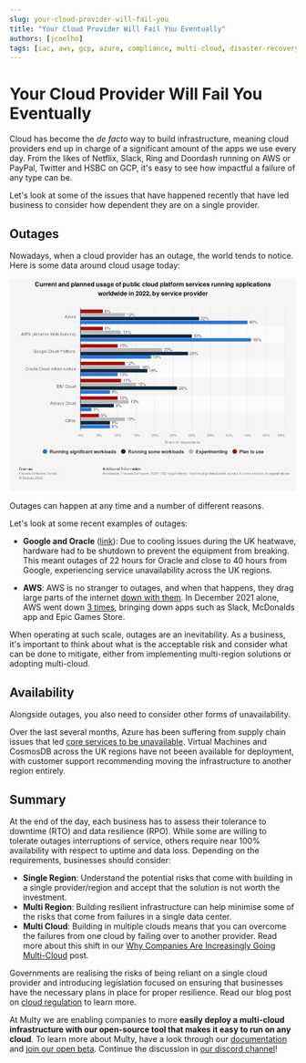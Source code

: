 ```yaml
---
slug: your-cloud-provider-will-fail-you
title: "Your Cloud Provider Will Fail You Eventually"
authors: [jcoelho]
tags: [iac, aws, gcp, azure, compliance, multi-cloud, disaster-recovery]
---
```


# Your Cloud Provider Will Fail You Eventually

Cloud has become the _de facto_ way to build infrastructure, meaning cloud providers end up in charge of a significant amount of the apps we use every day. From the likes of Netflix, Slack, Ring and Doordash running on AWS or PayPal, Twitter and HSBC on GCP, it's easy to see how impactful a failure of any type can be.

Let's look at some of the issues that have happened recently that have led business to consider how dependent they are on a single provider.

<!--truncate-->

## Outages

Nowadays, when a cloud provider has an outage, the world tends to notice. Here is some data around cloud usage today:

<div class="text--center" >

<div style={{display: 'block',marginLeft: 'auto',marginRight: 'auto',width: '80%'}}>

![cloud_usage](./cloud_usage.png)

</div>

</div>

Outages can happen at any time and a number of different reasons. 

Let's look at some recent examples of outages:
- **Google and Oracle** ([link](https://www.theregister.com/2022/07/19/google_oracle_cloud/)): Due to cooling issues during the UK heatwave, hardware had to be shutdown to prevent the equipment from breaking. This meant outages of 22 hours for Oracle and close to 40 hours from Google, experiencing service unavailability across the UK regions. 

- **AWS**: AWS is no stranger to outages, and when that happens, they drag large parts of the internet [down with them](https://www.techradar.com/news/aws-is-down-and-taken-whole-chunks-of-the-internet-with-it). In December 2021 alone, AWS went down [3 times](https://www.zdnet.com/article/aws-suffers-third-outage-of-the-month/), bringing down apps such as Slack, McDonalds app and Epic Games Store.

When operating at such scale, outages are an inevitability. As a business, it's important to think about what is the acceptable risk and consider what can be done to mitigate, either from implementing multi-region solutions or adopting multi-cloud.

## Availability

Alongside outages, you also need to consider other forms of unavailability.

Over the last several months, Azure has been suffering from supply chain issues that led [core services to be unavailable](https://www.theregister.com/2022/07/04/azure_capacity_issues/). Virtual Machines and CosmosDB across the UK regions have not beeen available for deployment, with customer support recommending moving the infrastructure to another region entirely.

## Summary

At the end of the day, each business has to assess their tolerance to downtime (RTO) and data resilience (RPO). While some are willing to tolerate outages interruptions of service, others require near 100% availability with respect to uptime and data loss. Depending on the requirements, businesses should consider:

- **Single Region**: Understand the potential risks that come with building in a single provider/region and accept that the solution is not worth the investment.
- **Multi Region**: Building resilient infrastructure can help minimise some of the risks that come from failures in a single data center.
- **Multi Cloud**: Building in multiple clouds means that you can overcome the failures from one cloud by failing over to another provider. Read more about this shift in our [Why Companies Are Increasingly Going Multi-Cloud](http://localhost:3000/blog/benefits-of-multicloud) post.

Governments are realising the risks of being reliant on a single cloud provider and introducing legislation focused on ensuring that businesses have the necessary plans in place for proper resilience. Read our blog post on [cloud regulation](https://docs.multy.dev/blog/cloud-regulation-&-financial-services) to learn more.

At Multy we are enabling companies to more **easily deploy a multi-cloud infrastructure with our open-source tool that makes it easy to run on any cloud**. To learn more about Multy, have a look through our [documentation](https://docs.multy.dev/introduction) and [join our open beta](https://multy.dev/#beta). Continue the discussion in [our discord channel](https://discord.com/invite/rgaKXY4tCZ)!
